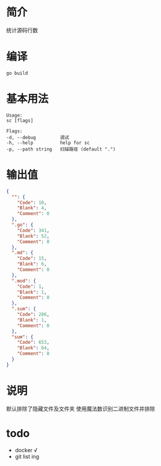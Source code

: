# 简介

统计源码行数

# 编译

```
go build 
```

# 基本用法

```
Usage:
sc [flags]

Flags:
-d, --debug         调试
-h, --help          help for sc
-p, --path string   扫描路径 (default ".")
```

# 输出值

```json
{
  "": {
    "Code": 10,
    "Blank": 4,
    "Comment": 0
  },
  ".go": {
    "Code": 341,
    "Blank": 52,
    "Comment": 0
  },
  ".md": {
    "Code": 15,
    "Blank": 6,
    "Comment": 0
  },
  ".mod": {
    "Code": 1,
    "Blank": 1,
    "Comment": 0
  },
  ".sum": {
    "Code": 286,
    "Blank": 1,
    "Comment": 0
  },
  "sum": {
    "Code": 653,
    "Blank": 64,
    "Comment": 0
  }
}

```

# 说明

默认排除了隐藏文件及文件夹 使用魔法数识别二进制文件并排除

# todo

- docker √
- git list ing
